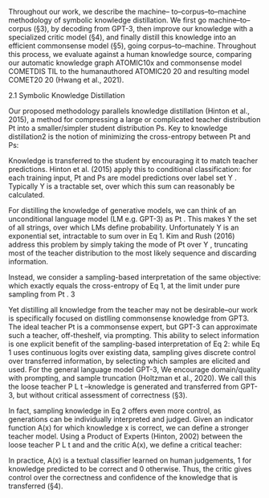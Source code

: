 Throughout our work, we describe the machine–
to–corpus–to–machine methodology of symbolic
knowledge distillation. We first go machine–to–
corpus (§3), by decoding from GPT-3, then improve our knowledge with a specialized critic
model (§4), and finally distill this knowledge
into an efficient commonsense model (§5), going
corpus–to–machine. Throughout this process, we
evaluate against a human knowledge source, comparing our automatic knowledge graph ATOMIC10x
and commonsense model COMETDIS
TIL to the humanauthored ATOMIC20
20 and resulting model COMET20
20
(Hwang et al., 2021).




2.1 Symbolic Knowledge Distillation



Our proposed methodology parallels knowledge
distillation (Hinton et al., 2015), a method for compressing a large or complicated teacher distribution
Pt
into a smaller/simpler student distribution Ps.
Key to knowledge distillation2
is the notion of minimizing the cross-entropy between Pt and Ps:





Knowledge is transferred to the student by encouraging it to match teacher predictions. Hinton et al.
(2015) apply this to conditional classification: for
each training input, Pt and Ps are model predictions over label set Y . Typically Y is a tractable set,
over which this sum can reasonably be calculated.



For distilling the knowledge of generative models, we can think of an unconditional language
model (LM e.g. GPT-3) as Pt
. This makes Y the
set of all strings, over which LMs define probability.
Unfortunately Y is an exponential set, intractable
to sum over in Eq 1. Kim and Rush (2016) address
this problem by simply taking the mode of Pt over
Y , truncating most of the teacher distribution to the
most likely sequence and discarding information.




Instead, we consider a sampling-based interpretation of the same objective:
which exactly equals the cross-entropy of Eq 1, at
the limit under pure sampling from Pt
.
3




Yet distilling all knowledge from the teacher may
not be desirable–our work is specifically focused
on distlling commonsense knowledge from GPT3. The ideal teacher Pt
is a commonsense expert,
but GPT-3 can approximate such a teacher, off-theshelf, via prompting. This ability to select information is one explicit benefit of the sampling-based
interpretation of Eq 2: while Eq 1 uses continuous logits over existing data, sampling gives discrete control over transferred information, by selecting which samples are elicited and used. For
the general language model GPT-3, We encourage domain/quality with prompting, and sample
truncation (Holtzman et al., 2020). We call this
the loose teacher P
L
t –knowledge is generated and
transferred from GPT-3, but without critical assessment of correctness (§3).


In fact, sampling knowledge in Eq 2 offers even
more control, as generations can be individually
interpreted and judged. Given an indicator function
A(x) for which knowledge x is correct, we can
define a stronger teacher model. Using a Product of
Experts (Hinton, 2002) between the loose teacher
P
L
t
and and the critic A(x), we define a critical
teacher:




In practice, A(x) is a textual classifier learned on
human judgements, 1 for knowledge predicted to
be correct and 0 otherwise. Thus, the critic gives
control over the correctness and confidence of the
knowledge that is transferred (§4).



